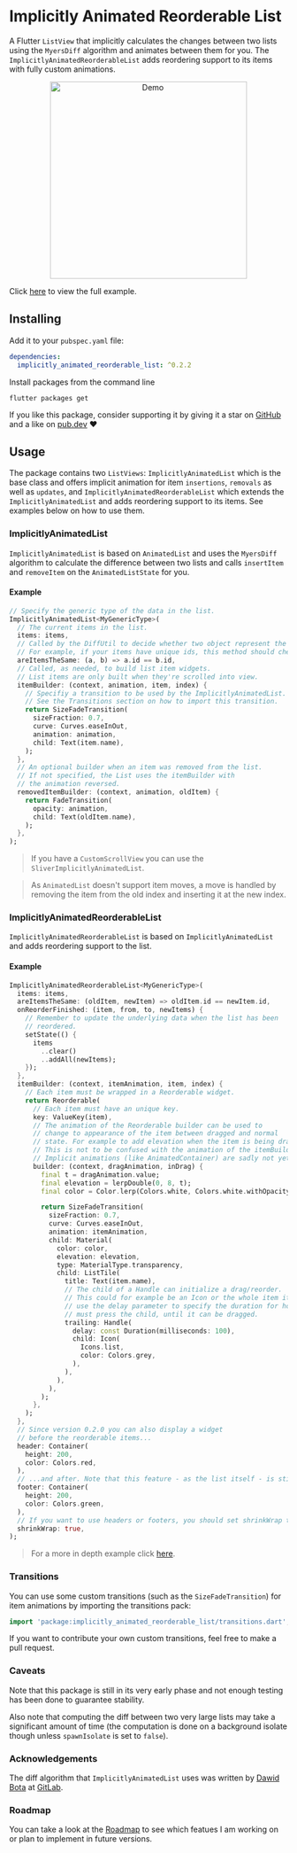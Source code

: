 # Implicitly Animated Reorderable List

A Flutter `ListView` that implicitly calculates the changes between two lists using the `MyersDiff` algorithm and animates between them for you. The `ImplicitlyAnimatedReorderableList` adds reordering support to its items with fully custom animations.

<p style="text-align:center">
    <img width="356px" alt="Demo" src="https://raw.githubusercontent.com/bnxm/implicitly_animated_reorderable_list/master/assets/demo.gif"/>
</p>

Click [here](https://github.com/bnxm/implicitly_animated_reorderable_list/blob/master/example/lib/ui/) to view the full example.

## Installing

Add it to your `pubspec.yaml` file:
```yaml
dependencies:
  implicitly_animated_reorderable_list: ^0.2.2
```
Install packages from the command line
```
flutter packages get
```
If you like this package, consider supporting it by giving it a star on [GitHub](https://github.com/bnxm/implicitly_animated_reorderable_list) and a like on [pub.dev](https://pub.dev/packages/implicitly_animated_reorderable_list) :heart:

## Usage

The package contains two `ListViews`: `ImplicitlyAnimatedList` which is the base class and offers implicit animation for item `insertions`, `removals` as well as `updates`, and `ImplicitlyAnimatedReorderableList` which extends the `ImplicitlyAnimatedList` and adds reordering support to its items. See examples below on how to use them.

### ImplicitlyAnimatedList

`ImplicitlyAnimatedList` is based on `AnimatedList` and uses the `MyersDiff` algorithm to calculate the difference between two lists and calls `insertItem` and `removeItem` on the `AnimatedListState` for you. 

#### Example

```dart
// Specify the generic type of the data in the list.
ImplicitlyAnimatedList<MyGenericType>(
  // The current items in the list.
  items: items,
  // Called by the DiffUtil to decide whether two object represent the same item.
  // For example, if your items have unique ids, this method should check their id equality.
  areItemsTheSame: (a, b) => a.id == b.id,
  // Called, as needed, to build list item widgets.
  // List items are only built when they're scrolled into view.
  itemBuilder: (context, animation, item, index) {
    // Specifiy a transition to be used by the ImplicitlyAnimatedList.
    // See the Transitions section on how to import this transition.
    return SizeFadeTransition(
      sizeFraction: 0.7,
      curve: Curves.easeInOut,
      animation: animation,
      child: Text(item.name),
    ); 
  },
  // An optional builder when an item was removed from the list.
  // If not specified, the List uses the itemBuilder with 
  // the animation reversed.
  removedItemBuilder: (context, animation, oldItem) {
    return FadeTransition(
      opacity: animation,
      child: Text(oldItem.name),
    );
  },
);
```

> If you have a `CustomScrollView` you can use the `SliverImplicitlyAnimatedList`.

> As `AnimatedList` doesn't support item moves, a move is handled by removing the item from the old index and inserting it at the new index.

### ImplicitlyAnimatedReorderableList

`ImplicitlyAnimatedReorderableList` is based on `ImplicitlyAnimatedList` and adds reordering support to the list.

#### Example

```dart
ImplicitlyAnimatedReorderableList<MyGenericType>(
  items: items,
  areItemsTheSame: (oldItem, newItem) => oldItem.id == newItem.id,
  onReorderFinished: (item, from, to, newItems) {
    // Remember to update the underlying data when the list has been
    // reordered.
    setState(() {
      items
        ..clear()
        ..addAll(newItems);
    });
  },
  itemBuilder: (context, itemAnimation, item, index) {
    // Each item must be wrapped in a Reorderable widget.
    return Reorderable(
      // Each item must have an unique key.
      key: ValueKey(item),
      // The animation of the Reorderable builder can be used to
      // change to appearance of the item between dragged and normal
      // state. For example to add elevation when the item is being dragged.
      // This is not to be confused with the animation of the itemBuilder.
      // Implicit animations (like AnimatedContainer) are sadly not yet supported.
      builder: (context, dragAnimation, inDrag) {
        final t = dragAnimation.value;
        final elevation = lerpDouble(0, 8, t);
        final color = Color.lerp(Colors.white, Colors.white.withOpacity(0.8), t);

        return SizeFadeTransition(
          sizeFraction: 0.7,
          curve: Curves.easeInOut,
          animation: itemAnimation,
          child: Material(
            color: color,
            elevation: elevation,
            type: MaterialType.transparency,
            child: ListTile(
              title: Text(item.name),
              // The child of a Handle can initialize a drag/reorder.
              // This could for example be an Icon or the whole item itself. You can
              // use the delay parameter to specify the duration for how long a pointer
              // must press the child, until it can be dragged.
              trailing: Handle(
                delay: const Duration(milliseconds: 100),
                child: Icon(
                  Icons.list,
                  color: Colors.grey,
                ),
              ),
            ),
          ),
        );
      },
    );
  },
  // Since version 0.2.0 you can also display a widget
  // before the reorderable items...
  header: Container(
    height: 200,
    color: Colors.red,
  ),
  // ...and after. Note that this feature - as the list itself - is still in beta!
  footer: Container(
    height: 200,
    color: Colors.green,
  ),
  // If you want to use headers or footers, you should set shrinkWrap to true
  shrinkWrap: true,
);
```
> For a more in depth example click [here](https://github.com/bnxm/implicitly_animated_reorderable_list/blob/master/example/lib/ui/lang_page.dart).

### Transitions

You can use some custom transitions (such as the `SizeFadeTransition`) for item animations by importing the transitions pack:

```dart
import 'package:implicitly_animated_reorderable_list/transitions.dart';
```

If you want to contribute your own custom transitions, feel free to make a pull request.

### Caveats

Note that this package is still in its very early phase and not enough testing has been done to guarantee stability.  

Also note that computing the diff between two very large lists may take a significant amount of time (the computation is done on a background isolate though unless `spawnIsolate` is set to `false`).

### Acknowledgements

The diff algorithm that `ImplicitlyAnimatedList` uses was written by [Dawid Bota](https://gitlab.com/otsoaUnLoco) at [GitLab](https://gitlab.com/otsoaUnLoco/animated-stream-list).

### Roadmap

You can take a look at the [Roadmap](https://github.com/bnxm/implicitly_animated_reorderable_list/blob/master/roadmap.md) to see which featues I am working on or plan to implement in future versions.
